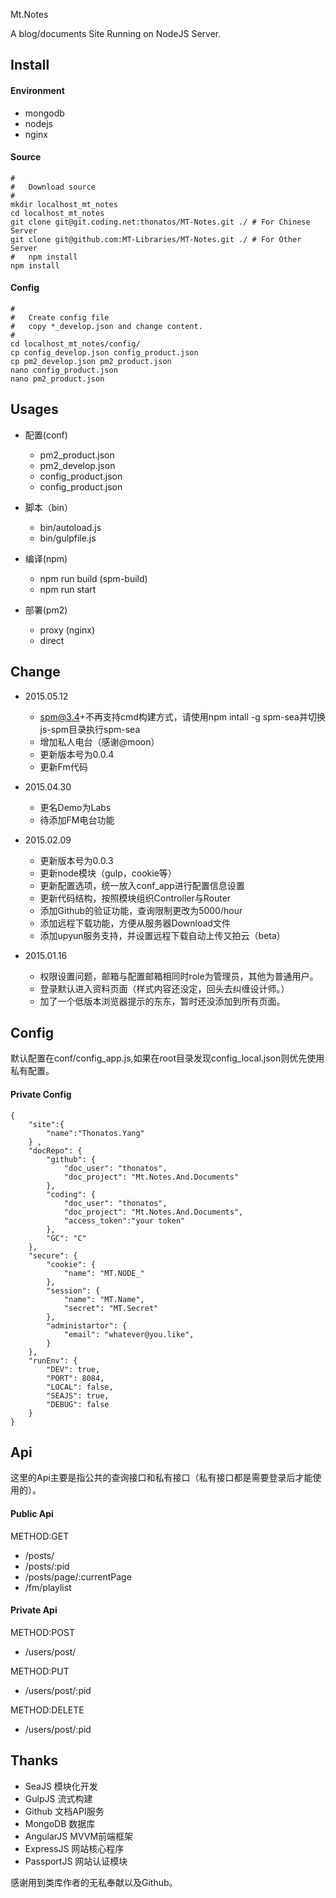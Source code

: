 
Mt.Notes

A blog/documents Site Running on NodeJS Server.

## Install


#### Environment

* mongodb
* nodejs
* nginx

#### Source

    #
    #   Download source
    #
    mkdir localhost_mt_notes
    cd localhost_mt_notes
    git clone git@git.coding.net:thonatos/MT-Notes.git ./ # For Chinese Server
    git clone git@github.com:MT-Libraries/MT-Notes.git ./ # For Other Server 
    #   npm install
    npm install
    
#### Config   

    # 
    #   Create config file
    #   copy *_develop.json and change content. 
    #   
    cd localhost_mt_notes/config/
    cp config_develop.json config_product.json
    cp pm2_develop.json pm2_product.json
    nano config_product.json
    nano pm2_product.json
    
## Usages

* 配置(conf)
	* pm2_product.json
	* pm2_develop.json
	* config_product.json
	* config_product.json

* 脚本（bin）
	* bin/autoload.js
	* bin/gulpfile.js
	
* 编译(npm)

	* npm run build	(spm-build)
	* npm run start
	
* 部署(pm2)
	* proxy (nginx)
	* direct


## Change


- 2015.05.12

    - spm@3.4+不再支持cmd构建方式，请使用npm intall -g spm-sea并切换js-spm目录执行spm-sea
    - 增加私人电台（感谢@moon）
    - 更新版本号为0.0.4
    - 更新Fm代码
    
- 2015.04.30
    - 更名Demo为Labs
    - 待添加FM电台功能
    
- 2015.02.09

	- 更新版本号为0.0.3
	- 更新node模块（gulp，cookie等）
	- 更新配置选项，统一放入conf_app进行配置信息设置
	- 更新代码结构，按照模块组织Controller与Router
	- 添加Github的验证功能，查询限制更改为5000/hour
	- 添加远程下载功能，方便从服务器Download文件
	- 添加upyun服务支持，并设置远程下载自动上传又拍云（beta）

- 2015.01.16

	- 权限设置问题，邮箱与配置邮箱相同时role为管理员，其他为普通用户。
	- 登录默认进入资料页面（样式内容还没定，回头去纠缠设计师。）
	- 加了一个低版本浏览器提示的东东，暂时还没添加到所有页面。

## Config

默认配置在conf/config_app.js,如果在root目录发现config_local.json则优先使用私有配置。

#### Private Config

```
{
    "site":{
        "name":"Thonatos.Yang"
    } ,
    "docRepo": {
        "github": {
            "doc_user": "thonatos",
            "doc_project": "Mt.Notes.And.Documents"
        },
        "coding": {
            "doc_user": "thonatos",
            "doc_project": "Mt.Notes.And.Documents",
            "access_token":"your token"
        },
        "GC": "C"
    },
    "secure": {
        "cookie": {
            "name": "MT.NODE_"
        },
        "session": {
            "name": "MT.Name",
            "secret": "MT.Secret"
        },
        "administartor": {
            "email": "whatever@you.like",
        }
    },
    "runEnv": {
        "DEV": true,
        "PORT": 8084,
        "LOCAL": false,
        "SEAJS": true,
        "DEBUG": false
    }
}
```

## Api

这里的Api主要是指公共的查询接口和私有接口（私有接口都是需要登录后才能使用的）。

#### Public Api

METHOD:GET

* /posts/
* /posts/:pid
* /posts/page/:currentPage
* /fm/playlist

#### Private Api

METHOD:POST

* /users/post/

METHOD:PUT

* /users/post/:pid

METHOD:DELETE

* /users/post/:pid

## Thanks

* SeaJS     模块化开发
* GulpJS    流式构建
* Github    文档API服务
* MongoDB   数据库
* AngularJS MVVM前端框架
* ExpressJS 网站核心程序
* PassportJS 网站认证模块

感谢用到类库作者的无私奉献以及Github。
